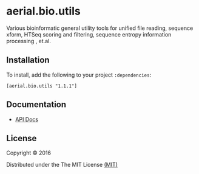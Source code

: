 # aerial.bio.utils

Various bioinformatic general utility tools for unified file reading, sequence xform, HTSeq scoring and filtering, sequence entropy information processing , et.al.


## Installation

To install, add the following to your project `:dependencies`:

    [aerial.bio.utils "1.1.1"]

## Documentation

* [API Docs](http://jsa-aerial.github.io/aerial.bio.utils/index.html)


## License

Copyright © 2016

Distributed under the The MIT License [(MIT)][]

[(MIT)]: http://opensource.org/licenses/MIT
